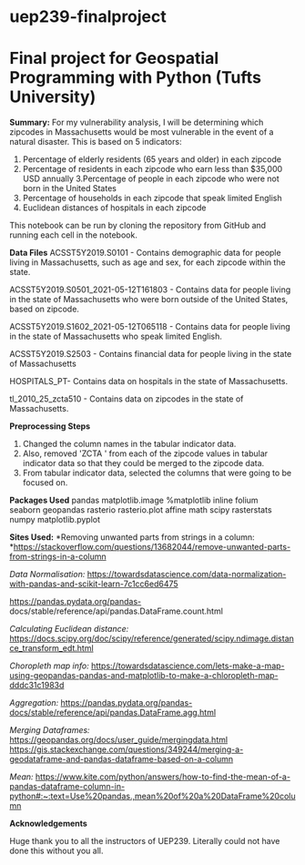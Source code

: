 # uep239-finalproject
# Final project for Geospatial Programming with Python (Tufts University)

**Summary:**  For my vulnerability analysis, I will be determining which zipcodes in Massachusetts would be most vulnerable in the event of a natural disaster. This is based on 5 indicators: 
1. Percentage of elderly residents (65 years and older) in each zipcode
2. Percentage of residents in each zipcode who earn less than $35,000 USD annually
3.Percentage of people in each zipcode who were not born in the United States
4. Percentage of households in each zipcode that speak limited English
5. Euclidean distances of hospitals in each zipcode

This notebook can be run by cloning the repository from GitHub and running each cell in the notebook.

**Data Files**
ACSST5Y2019.S0101 - Contains demographic data for people living in Massachusetts, such as age and sex, for each zipcode within the state.

ACSST5Y2019.S0501_2021-05-12T161803 - Contains data for people living in the state of Massachusetts who were born outside of the United States, based on zipcode. 

ACSST5Y2019.S1602_2021-05-12T065118 - Contains data for people living in the state of Massachusetts who speak limited English.

ACSST5Y2019.S2503 -  Contains financial data for people living in the state of Massachusetts

HOSPITALS_PT- Contains data on hospitals in the state of Massachusetts.

tl_2010_25_zcta510 - Contains data on zipcodes in the state of Massachusetts. 

**Preprocessing Steps**
1. Changed the column names in the tabular indicator data. 
2. Also, removed 'ZCTA ' from each of the zipcode values in tabular indicator data so that they could be merged to the zipcode data.
3. From tabular indicator data, selected the columns that were going to be focused on. 

**Packages Used**
pandas 
matplotlib.image 
%matplotlib inline
folium   
seaborn 
geopandas 
rasterio 
rasterio.plot 
affine 
math
scipy
rasterstats
numpy 
matplotlib.pyplot

**Sites Used:** 
*Removing unwanted parts from strings in a column: *https://stackoverflow.com/questions/13682044/remove-unwanted-parts-from-strings-in-a-column 

*Data Normalisation:* https://towardsdatascience.com/data-normalization-with-pandas-and-scikit-learn-7c1cc6ed6475

https://pandas.pydata.org/pandas-
docs/stable/reference/api/pandas.DataFrame.count.html

*Calculating Euclidean distance:* https://docs.scipy.org/doc/scipy/reference/generated/scipy.ndimage.distance_transform_edt.html

*Choropleth map info:* https://towardsdatascience.com/lets-make-a-map-using-geopandas-pandas-and-matplotlib-to-make-a-chloropleth-map-dddc31c1983d

*Aggregation:* https://pandas.pydata.org/pandas-docs/stable/reference/api/pandas.DataFrame.agg.html

*Merging Dataframes:* https://geopandas.org/docs/user_guide/mergingdata.html
https://gis.stackexchange.com/questions/349244/merging-a-geodataframe-and-pandas-dataframe-based-on-a-column

*Mean:* https://www.kite.com/python/answers/how-to-find-the-mean-of-a-pandas-dataframe-column-in-python#:~:text=Use%20pandas.,mean%20of%20a%20DataFrame%20column

**Acknowledgements**

Huge thank you to all the instructors of UEP239. Literally could not have done this without you all. 




